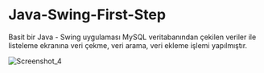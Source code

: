 # Java-Swing-First-Step
Basit bir Java - Swing uygulaması MySQL veritabanından çekilen veriler ile listeleme ekranına veri çekme, veri arama, veri ekleme işlemi yapılmıştır.

![Screenshot_4](https://user-images.githubusercontent.com/80917489/220882736-d790f9f4-529e-4fc9-8a8c-b9b9d362f61a.png)
